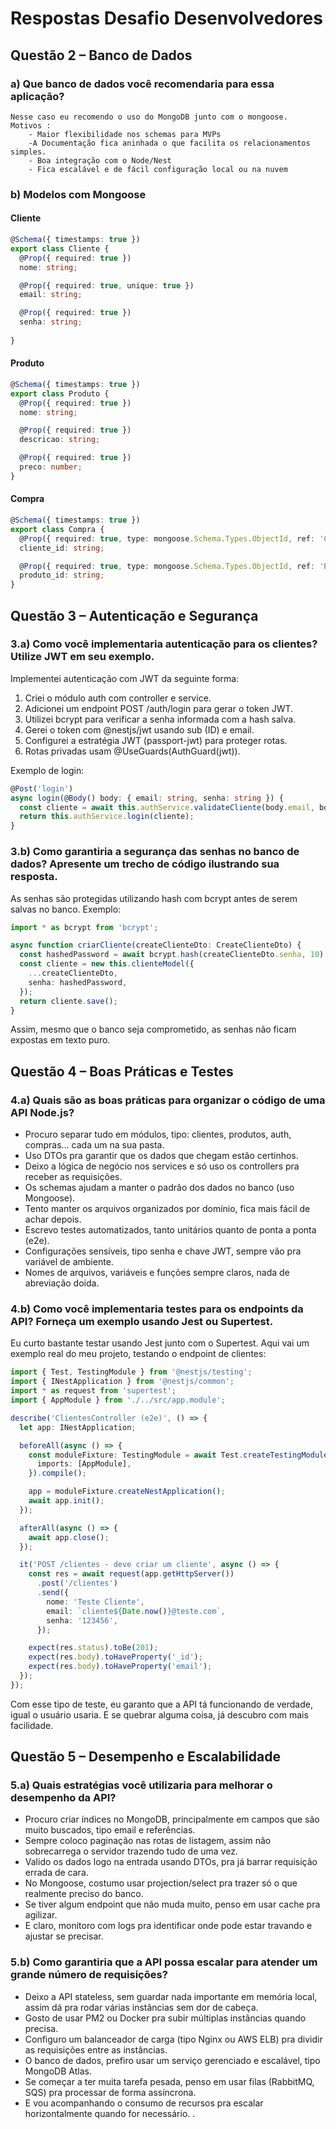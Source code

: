 # Respostas Desafio Desenvolvedores

## Questão 2 – Banco de Dados

### a) Que banco de dados você recomendaria para essa aplicação?
    Nesse caso eu recomendo o uso do MongoDB junto com o mongoose.
    Motivos :
        - Maior flexibilidade nos schemas para MVPs
        -A Documentação fica aninhada o que facilita os relacionamentos simples.
        - Boa integração com o Node/Nest
        - Fica escalável e de fácil configuração local ou na nuvem

### b) Modelos com Mongoose

#### Cliente
```ts
@Schema({ timestamps: true })
export class Cliente {
  @Prop({ required: true })
  nome: string;

  @Prop({ required: true, unique: true })
  email: string;

  @Prop({ required: true })
  senha: string;
  
}
```

#### Produto
```ts
@Schema({ timestamps: true })
export class Produto {
  @Prop({ required: true })
  nome: string;

  @Prop({ required: true })
  descricao: string;

  @Prop({ required: true })
  preco: number;
}
```

#### Compra
```ts
@Schema({ timestamps: true })
export class Compra {
  @Prop({ required: true, type: mongoose.Schema.Types.ObjectId, ref: 'Cliente' })
  cliente_id: string;

  @Prop({ required: true, type: mongoose.Schema.Types.ObjectId, ref: 'Produto' })
  produto_id: string;
}
```


## Questão 3 – Autenticação e Segurança

### 3.a) Como você implementaria autenticação para os clientes? Utilize JWT em seu exemplo.

Implementei autenticação com JWT da seguinte forma:

1. Criei o módulo auth com controller e service.
2. Adicionei um endpoint POST /auth/login para gerar o token JWT.
3. Utilizei bcrypt para verificar a senha informada com a hash salva.
4. Gerei o token com @nestjs/jwt usando sub (ID) e email.
5. Configurei a estratégia JWT (passport-jwt) para proteger rotas.
6. Rotas privadas usam @UseGuards(AuthGuard(jwt)).

Exemplo de login:
```ts
@Post('login')
async login(@Body() body: { email: string, senha: string }) {
  const cliente = await this.authService.validateCliente(body.email, body.senha);
  return this.authService.login(cliente);
}
```

### 3.b) Como garantiria a segurança das senhas no banco de dados? Apresente um trecho de código ilustrando sua resposta.

As senhas são protegidas utilizando hash com bcrypt antes de serem salvas no banco. Exemplo:

```ts
import * as bcrypt from 'bcrypt';

async function criarCliente(createClienteDto: CreateClienteDto) {
  const hashedPassword = await bcrypt.hash(createClienteDto.senha, 10);
  const cliente = new this.clienteModel({
    ...createClienteDto,
    senha: hashedPassword,
  });
  return cliente.save();
}
```

Assim, mesmo que o banco seja comprometido, as senhas não ficam expostas em texto puro.

## Questão 4 – Boas Práticas e Testes

### 4.a) Quais são as boas práticas para organizar o código de uma API Node.js?

- Procuro separar tudo em módulos, tipo: clientes, produtos, auth, compras... cada um na sua pasta.
- Uso DTOs pra garantir que os dados que chegam estão certinhos.
- Deixo a lógica de negócio nos services e só uso os controllers pra receber as requisições.
- Os schemas ajudam a manter o padrão dos dados no banco (uso Mongoose).
- Tento manter os arquivos organizados por domínio, fica mais fácil de achar depois.
- Escrevo testes automatizados, tanto unitários quanto de ponta a ponta (e2e).
- Configurações sensíveis, tipo senha e chave JWT, sempre vão pra variável de ambiente.
- Nomes de arquivos, variáveis e funções sempre claros, nada de abreviação doida.

### 4.b) Como você implementaria testes para os endpoints da API? Forneça um exemplo usando Jest ou Supertest.

Eu curto bastante testar usando Jest junto com o Supertest. Aqui vai um exemplo real do meu projeto, testando o endpoint de clientes:

```ts
import { Test, TestingModule } from '@nestjs/testing';
import { INestApplication } from '@nestjs/common';
import * as request from 'supertest';
import { AppModule } from './../src/app.module';

describe('ClientesController (e2e)', () => {
  let app: INestApplication;

  beforeAll(async () => {
    const moduleFixture: TestingModule = await Test.createTestingModule({
      imports: [AppModule],
    }).compile();

    app = moduleFixture.createNestApplication();
    await app.init();
  });

  afterAll(async () => {
    await app.close();
  });

  it('POST /clientes - deve criar um cliente', async () => {
    const res = await request(app.getHttpServer())
      .post('/clientes')
      .send({
        nome: 'Teste Cliente',
        email: `cliente${Date.now()}@teste.com`,
        senha: '123456',
      });

    expect(res.status).toBe(201);
    expect(res.body).toHaveProperty('_id');
    expect(res.body).toHaveProperty('email');
  });
});
```

Com esse tipo de teste, eu garanto que a API tá funcionando de verdade, igual o usuário usaria. E se quebrar alguma coisa, já descubro com mais facilidade.

## Questão 5 – Desempenho e Escalabilidade

### 5.a) Quais estratégias você utilizaria para melhorar o desempenho da API?

- Procuro criar índices no MongoDB, principalmente em campos que são muito buscados, tipo email e referências.
- Sempre coloco paginação nas rotas de listagem, assim não sobrecarrega o servidor trazendo tudo de uma vez.
- Valido os dados logo na entrada usando DTOs, pra já barrar requisição errada de cara.
- No Mongoose, costumo usar projection/select pra trazer só o que realmente preciso do banco.
- Se tiver algum endpoint que não muda muito, penso em usar cache pra agilizar.
- E claro, monitoro com logs pra identificar onde pode estar travando e ajustar se precisar.

### 5.b) Como garantiria que a API possa escalar para atender um grande número de requisições?

- Deixo a API stateless, sem guardar nada importante em memória local, assim dá pra rodar várias instâncias sem dor de cabeça.
- Gosto de usar PM2 ou Docker pra subir múltiplas instâncias quando precisa.
- Configuro um balanceador de carga (tipo Nginx ou AWS ELB) pra dividir as requisições entre as instâncias.
- O banco de dados, prefiro usar um serviço gerenciado e escalável, tipo MongoDB Atlas.
- Se começar a ter muita tarefa pesada, penso em usar filas (RabbitMQ, SQS) pra processar de forma assíncrona.
- E vou acompanhando o consumo de recursos pra escalar horizontalmente quando for necessário.
.











